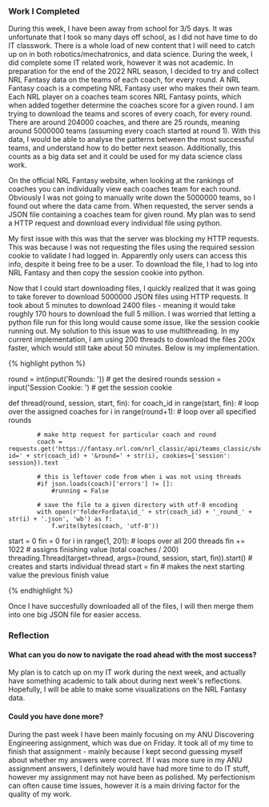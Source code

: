 
<h3>Work I Completed</h3>

During this week, I have been away from school for 3/5 days. It was unfortunate that I took so many days off school, as I did not have time to do IT classwork. There is a whole load of new content that I will need to catch up on in both robotics/mechatronics, and data science. During the week, I did complete some IT related work, however it was not academic. In preparation for the end of the 2022 NRL season, I decided to try and collect NRL Fantasy data on the teams of each coach, for every round. A NRL Fantasy coach is a competing NRL Fantasy user who makes their own team. Each NRL player on a coaches team scores NRL Fantasy points, which when added together determine the coaches score for a given round. I am trying to download the teams and scores of every coach, for every round. There are around 204000 coaches, and there are 25 rounds, meaning around 5000000 teams (assuming every coach started at round 1). With this data, I would be able to analyse the patterns between the most successful teams, and understand how to do better next season. Additionally, this counts as a big data set and it could be used for my data science class work.

On the official NRL Fantasy website, when looking at the rankings of coaches you can individually view each coaches team for each round. Obviously I was not going to manually write down the 5000000 teams, so I found out where the data came from. When requested, the server sends a JSON file containing a coaches team for given round. My plan was to send a HTTP request and download every individual file using python. 

My first issue with this was that the server was blocking my HTTP requests. This was because I was not requesting the files using the required session cookie to validate I had logged in. Apparently only users can access this info, despite it being free to be a user. To download the file, I had to log into NRL Fantasy and then copy the session cookie into python.

Now that I could start downloading files, I quickly realized that it was going to take forever to download 5000000 JSON files using HTTP requests. It took about 5 minutes to download 2400 files - meaning it would take roughly 170 hours to download the full 5 million. I was worried that letting a python file run for this long would cause some issue, like the session cookie running out. My solution to this issue was to use multithreading. In my current implementation, I am using 200 threads to download the files 200x faster, which would still take about 50 minutes. Below is my implementation.

{% highlight python %}

round = int(input('Rounds: ')) # get the desired rounds
session = input('Session Cookie: ') # get the session cookie

def thread(round, session, start, fin):
    for coach_id in range(start, fin): # loop over the assigned coaches
        for i in range(round+1): # loop over all specified rounds

            # make http request for particular coach and round
            coach = requests.get('https://fantasy.nrl.com/nrl_classic/api/teams_classic/show?id=' + str(coach_id) + '&round=' + str(i), cookies={'session': session}).text

            # this is leftover code from when i was not using threads
            #if json.loads(coach)['errors'] != []:
                #running = False
            
            # save the file to a given directory with utf-8 encoding
            with open(r'folderForData\id_' + str(coach_id) + '_round_' + str(i) + '.json', 'wb') as f:
                f.write(bytes(coach, 'utf-8'))
start = 0
fin = 0
for i in range(1, 201): # loops over all 200 threads
    fin += 1022 # assigns finishing value (total coaches / 200)
    threading.Thread(target=thread, args=(round, session, start, fin)).start() # creates and starts individual thread
    start = fin # makes the next starting value the previous finish value

{% endhighlight %}

Once I have succesfully downloaded all of the files, I will then merge them into one big JSON file for easier access.

<h3>Reflection</h3>

<h4>What can you do now to navigate the road ahead with the most success?</h4>

My plan is to catch up on my IT work during the next week, and actually have something academic to talk about during next week's reflections. Hopefully, I will be able to make some visualizations on the NRL Fantasy data. 

<h4>Could you have done more?</h4>

During the past week I have been mainly focusing on my ANU Discovering Engineering assignment, which was due on Friday. It took all of my time to finish that assignment - mainly because I kept second guessing myself about whether my answers were correct. If I was more sure in my ANU assignment answers, I definitely would have had more time to do IT stuff, however my assignment may not have been as polished. My perfectionism can often cause time issues, however it is a main driving factor for the quality of my work. 

